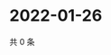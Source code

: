 # 2022-01-26

共 0 条

<!-- BEGIN WEIBO -->
<!-- 最后更新时间 Wed Jan 26 2022 16:10:19 GMT+0800 (China Standard Time) -->

<!-- END WEIBO -->
